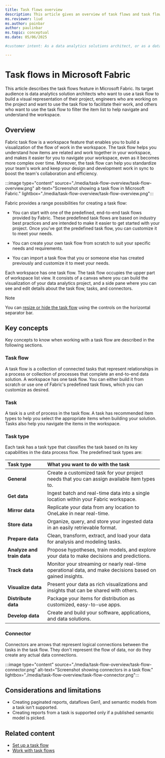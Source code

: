```yaml
---
title: Task flows overview
description: This article gives an overview of task flows and task flow terminology.
ms.reviewer: liud
ms.author: painbar
author: paulinbar
ms.topic: conceptual
ms.date: 05/06/2025

#customer intent: As a data analytics solutions architect, or as a data engineer, I want to learn about task flows and how they can help facilitate the completion of a complex data analytics solution. 

---
```

# Task flows in Microsoft Fabric

This article describes the task flows feature in Microsoft Fabric. Its target audience is data analytics solution architects who want to use a task flow to build a visual representation of their project, engineers who are working on the project and want to use the task flow to facilitate their work, and others who want to use the task flow to filter the item list to help navigate and understand the workspace.

## Overview

Fabric task flow is a workspace feature that enables you to build a visualization of the flow of work in the workspace. The task flow helps you understand how items are related and work together in your workspace, and makes it easier for you to navigate your workspace, even as it becomes more complex over time. Moreover, the task flow can help you standardize your team's work and keep your design and development work in sync to boost the team's collaboration and efficiency.

:::image type="content" source="./media/task-flow-overview/task-flow-overview.png" alt-text="Screenshot showing a task flow in Microsoft Fabric." lightbox="./media/task-flow-overview/task-flow-overview.png":::

Fabric provides a range possibilities for creating a task flow:

* You can start with one of the predefined, end-to-end task flows provided by Fabric. These predefined task flows are based on industry best practices and are intended to make it easier to get started with your project. Once you've got the predefined task flow, you can customize it to meet your needs.

* You can create your own task flow from scratch to suit your specific needs and requirements.

* You can import a task flow that you or someone else has created previously and customize it to meet your needs.

Each workspace has one task flow. The task flow occupies the upper part of workspace list view. It consists of a canvas where you can build the visualization of your data analytics project, and a side pane where you can see and edit details about the task flow, tasks, and connectors.

> [!NOTE]
> You can [resize or hide the task flow](./task-flow-work-with.md#resize-or-hide-the-task-flow) using the controls on the horizontal separator bar.

## Key concepts

Key concepts to know when working with a task flow are described in the following sections.

### Task flow

A task flow is a collection of connected tasks that represent relationships in a process or collection of processes that complete an end-to-end data solution. A workspace has one task flow. You can either build it from scratch or use one of Fabric's predefined task flows, which you can customize as desired.


### Task

A task is a unit of process in the task flow. A task has recommended item types to help you select the appropriate items when building your solution. Tasks also help you navigate the items in the workspace.

### Task type

Each task has a task type that classifies the task based on its key capabilities in the data process flow. The predefined task types are:

| Task type | What you want to do with the task |
|:--------|:----------|
| **General** | Create a customized task for your project needs that you can assign available item types to. |
| **Get data** | Ingest batch and real-time data into a single location within your Fabric workspace. |
| **Mirror data** | Replicate your data from any location to OneLake in near real-time. |
| **Store data** | Organize, query, and store your ingested data in an easily retrievable format. |
| **Prepare data** | Clean, transform, extract, and load your data for analysis and modeling tasks. |
| **Analyze and train data** | Propose hypotheses, train models, and explore your data to make decisions and predictions. |
| **Track data** | Monitor your streaming or nearly real-time operational data, and make decisions based on gained insights. |
| **Visualize data** | Present your data as rich visualizations and insights that can be shared with others. |
| **Distribute data** | Package your items for distribution as customized, easy-to-use apps. |
| **Develop data** | Create and build your software, applications, and data solutions. |

### Connector

Connectors are arrows that represent logical connections between the tasks in the task flow. They don't represent the flow of data, nor do they create any actual data connections.

:::image type="content" source="./media/task-flow-overview/task-flow-connector.png" alt-text="Screenshot showing connectors in a task flow." lightbox="./media/task-flow-overview/task-flow-connector.png":::

## Considerations and limitations

* Creating paginated reports, dataflows Gen1, and semantic models from a task isn't supported.
* Creating reports from a task is supported only if a published semantic model is picked. 

## Related content

* [Set up a task flow](./task-flow-create.md)
* [Work with task flows](./task-flow-work-with.md)
